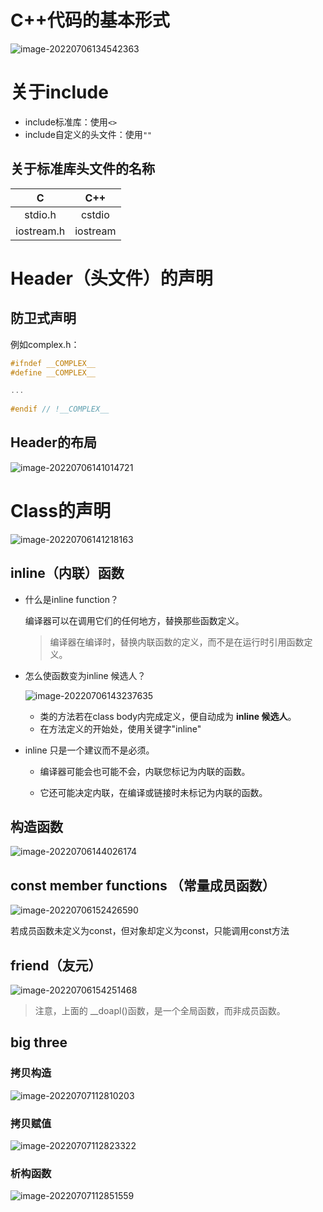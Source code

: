 # C++代码的基本形式

![image-20220706134542363](%E5%A4%B4%E6%96%87%E4%BB%B6%E4%B8%8E%E7%B1%BB%E7%9A%84%E5%A3%B0%E6%98%8E.assets/image-20220706134542363.png)



# 关于include

- include标准库：使用`<>`
- include自定义的头文件：使用`""`



## 关于标准库头文件的名称

|     C      |   C++    |
| :--------: | :------: |
|  stdio.h   |  cstdio  |
| iostream.h | iostream |



# Header（头文件）的声明

## 防卫式声明

例如complex.h：
```C++
#ifndef __COMPLEX__
#define __COMPLEX__

...
    
#endif // !__COMPLEX__
```



## Header的布局

![image-20220706141014721](%E5%A4%B4%E6%96%87%E4%BB%B6%E4%B8%8E%E7%B1%BB%E7%9A%84%E5%A3%B0%E6%98%8E.assets/image-20220706141014721.png)



# Class的声明

![image-20220706141218163](%E5%A4%B4%E6%96%87%E4%BB%B6%E4%B8%8E%E7%B1%BB%E7%9A%84%E5%A3%B0%E6%98%8E.assets/image-20220706141218163.png)



## inline（内联）函数

- 什么是inline function？

  编译器可以在调用它们的任何地方，替换那些函数定义。

  > 编译器在编译时，替换内联函数的定义，而不是在运行时引用函数定义。



- 怎么使函数变为inline 候选人？

  ![image-20220706143237635](%E5%A4%B4%E6%96%87%E4%BB%B6%E4%B8%8E%E7%B1%BB%E7%9A%84%E5%A3%B0%E6%98%8E.assets/image-20220706143237635.png)

  - 类的方法若在class body内完成定义，便自动成为 **inline 候选人**。
  - 在方法定义的开始处，使用关键字"inline"



- inline 只是一个建议而不是必须。

  - 编译器可能会也可能不会，内联您标记为内联的函数。

  - 它还可能决定内联，在编译或链接时未标记为内联的函数。



## 构造函数

![image-20220706144026174](%E5%A4%B4%E6%96%87%E4%BB%B6%E4%B8%8E%E7%B1%BB%E7%9A%84%E5%A3%B0%E6%98%8E.assets/image-20220706144026174.png)



## const member functions （常量成员函数）

![image-20220706152426590](%E5%A4%B4%E6%96%87%E4%BB%B6%E4%B8%8E%E7%B1%BB%E7%9A%84%E5%A3%B0%E6%98%8E.assets/image-20220706152426590.png)

若成员函数未定义为const，但对象却定义为const，只能调用const方法



## friend（友元）

![image-20220706154251468](%E5%A4%B4%E6%96%87%E4%BB%B6%E4%B8%8E%E7%B1%BB%E7%9A%84%E5%A3%B0%E6%98%8E.assets/image-20220706154251468.png)



> 注意，上面的 __doapl()函数，是一个全局函数，而非成员函数。



## big three

### 拷贝构造

![image-20220707112810203](%E5%A4%B4%E6%96%87%E4%BB%B6%E4%B8%8E%E7%B1%BB%E7%9A%84%E5%A3%B0%E6%98%8E.assets/image-20220707112810203.png)



### 拷贝赋值

![image-20220707112823322](%E5%A4%B4%E6%96%87%E4%BB%B6%E4%B8%8E%E7%B1%BB%E7%9A%84%E5%A3%B0%E6%98%8E.assets/image-20220707112823322.png)



### 析构函数

![image-20220707112851559](%E5%A4%B4%E6%96%87%E4%BB%B6%E4%B8%8E%E7%B1%BB%E7%9A%84%E5%A3%B0%E6%98%8E.assets/image-20220707112851559.png)
